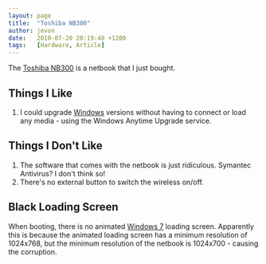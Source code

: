 ```yaml
---
layout: page
title:  "Toshiba NB300"
author: jevon
date:   2010-07-20 20:19:48 +1200
tags:   [Hardware, Article]
---
```


The [Toshiba NB300](Toshiba_NB300.md) is a netbook that I just bought.

## Things I Like
1. I could upgrade [Windows](Windows.md) versions without having to connect or load any media - using the Windows Anytime Upgrade service.

## Things I Don't Like
1. The software that comes with the netbook is just ridiculous. Symantec Antivirus? I don't think so!
1. There's no external button to switch the wireless on/off.

## Black Loading Screen
When booting, there is no animated [Windows 7](windows-7.md) loading screen. Apparently this is because the animated loading screen has a minimum resolution of 1024x768, but the minimum resolution of the netbook is 1024x700 - causing the corruption.
